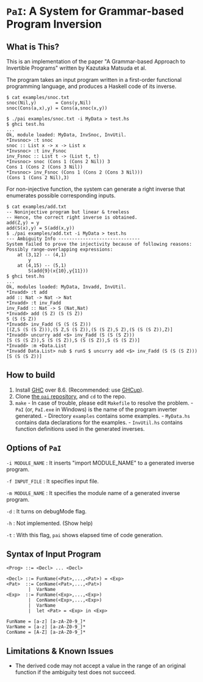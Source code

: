  `PaI`: A System for Grammar-based Program Inversion
=======================================================

What is This?
-------------

This is an implementation of the paper "A Grammar-based Approach to Invertible Programs" written by Kazutaka Matsuda et al.

The program takes an input program written in a first-order functional programming language, and produces a Haskell code of its inverse.

    $ cat examples/snoc.txt
    snoc(Nil,y)       = Cons(y,Nil)
    snoc(Cons(a,x),y) = Cons(a,snoc(x,y)) 
    
    $ ./pai examples/snoc.txt -i MyData > test.hs
    $ ghci test.hs
    ...
    Ok, module loaded: MyData, InvSnoc, InvUtil.
    *Invsnoc> :t snoc 
    snoc :: List x -> x -> List x 
    *Invsnoc> :t inv_Fsnoc 
    inv_Fsnoc :: List t -> (List t, t)
    *Invsnoc> snoc (Cons 1 (Cons 2 Nil)) 3
    Cons 1 (Cons 2 (Cons 3 Nil))
    *Invsnoc> inv_Fsnoc (Cons 1 (Cons 2 (Cons 3 Nil)))
    (Cons 1 (Cons 2 Nil),3)

For non-injective function, the system can generate a right inverse that enumerates possible corresponding inputs.

    $ cat examples/add.txt
    -- Noninjective program but linear & treeless
    -- Hence, the correct right inverse is obtained.
    add(Z,y) = y
    add(S(x),y) = S(add(x,y))
    $ ./pai examples/add.txt -i MyData > test.hs
    --- Ambiguity Info ------------------------------
    System failed to prove the injectivity because of following reasons: 
    Possibly range-overlapping expressions: 
        at (3,12) -- (4,1)
            y
        at (4,15) -- (5,1)
            S(add{9}(x{10},y{11}))
    $ ghci test.hs
    ...
    Ok, modules loaded: MyData, Invadd, InvUtil.
    *Invadd> :t add
    add :: Nat -> Nat -> Nat
    *Invadd> :t inv_Fadd
    inv_Fadd :: Nat -> S (Nat,Nat)
    *Invadd> add (S Z) (S (S Z))
    S (S (S Z))
    *Invadd> inv_Fadd (S (S (S Z)))
    [(Z,S (S (S Z))),(S Z,S (S Z)),(S (S Z),S Z),(S (S (S Z)),Z)]
    *Invadd> uncurry add <$> inv_Fadd (S (S (S Z)))
    [S (S (S Z)),S (S (S Z)),S (S (S Z)),S (S (S Z))]
    *Invadd> :m +Data.List
    *Invadd Data.List> nub $ runS $ uncurry add <$> inv_Fadd (S (S (S Z)))
    [S (S (S Z))]

How to build
--------------


   1. Install [GHC] over 8.6. (Recommended: use [GHCup]).
   2. Clone [the `pai` repository](https://github.com/kztk-m/pai), and `cd` to the repo.
   3. `make`
     - In case of trouble, please edit `Makefile` to resolve the problem.
     - `PaI` (or, `PaI.exe` in Windows) is the name of the program inverter generated.
     - Directory `examples` contains some examples.
     - `MyData.hs` contains data declarations for the examples.
     - `InvUtil.hs` contains function definitions used in the generated inverses.

[GHC]: http://www.haskell.org/ghc/
[GHCup]: https://www.haskell.org/ghcup/

Options of `PaI`
----------------

`-i MODULE_NAME`
:    It inserts "import MODULE_NAME" to a generated inverse program.

`-f INPUT_FILE`
:    It specifies input file.

`-m MODULE_NAME`
:    It specifies the module name of a generated inverse program.

`-d`
:    It turns on debugMode flag.

`-h`
:    Not implemented. (Show help)

`-t`
:    With this flag, `pai` shows elapsed time of code generation.


 Syntax of Input Program
-----------------------------

    <Prog> ::= <Decl> ... <Decl>
    
    <Decl> ::= FunName(<Pat>,...,<Pat>) = <Exp>
    <Pat>  ::= ConName(<Pat>,...,<Pat>)
            |  VarName 
    <Exp>  ::= FunName(<Exp>,...,<Exp>)
            |  ConName(<Exp>,...,<Exp>)
            |  VarName 
            |  let <Pat> = <Exp> in <Exp>
    
    FunName = [a-z] [a-zA-Z0-9_]*
    VarName = [a-z] [a-zA-Z0-9_]*
    ConName = [A-Z] [a-zA-Z0-9_]*

Limitations & Known Issues
--------------------------

* The derived code may not accept a value in the range of an
  original function if the ambiguity test does not succeed.